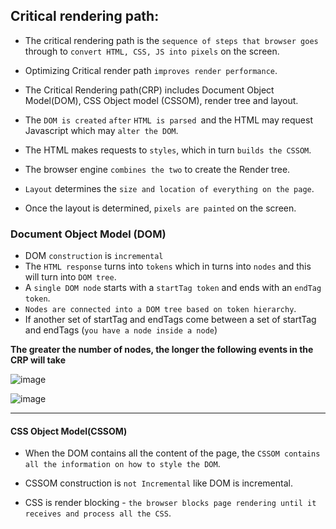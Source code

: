 ## Critical rendering path:

- The critical rendering path is the `sequence of steps that browser goes` through to `convert HTML, CSS, JS into pixels` on the screen.

- Optimizing Critical render path `improves render performance`.

- The Critical Rendering path(CRP) includes Document Object Model(DOM), CSS Object model (CSSOM), render tree and layout.

- The `DOM is created` `after` `HTML is parsed `and the HTML may request Javascript which may `alter the DOM`.

- The HTML makes requests to `styles`, which in turn `builds the CSSOM`.

- The browser engine `combines the two` to create the Render tree.

- `Layout` determines the `size and location of everything on the page`.
- Once the layout is determined, `pixels are painted` on the screen.

### Document Object Model (DOM)

- DOM `construction` is `incremental`
- The `HTML response` turns into `tokens` which in turns into `nodes` and this will turn into `DOM tree`.
- A `single DOM node` starts with a `startTag token` and ends with an `endTag token`.
- `Nodes are connected into a DOM tree based on token hierarchy`.
- If another set of startTag and endTags come between a set of startTag and endTags (`you have a node inside a node`)

**The greater the number of nodes, the longer the following events in the CRP will take**

![image](https://github.com/saiteja-gatadi1996/interview_prep/assets/42731246/1cf0b0fb-0a15-4fda-96c6-3f1efe7b6a1c)

![image](https://github.com/saiteja-gatadi1996/interview_prep/assets/42731246/ee164d7c-a6cd-4ab9-b5cd-b815d95036c7)

---

#### CSS Object Model(CSSOM)

- When the DOM contains all the content of the page, the `CSSOM contains all the information on how to style the DOM`.

- CSSOM construction is `not Incremental` like DOM is incremental.

- CSS is render blocking - `the browser blocks page rendering until it receives and process all the CSS`.
